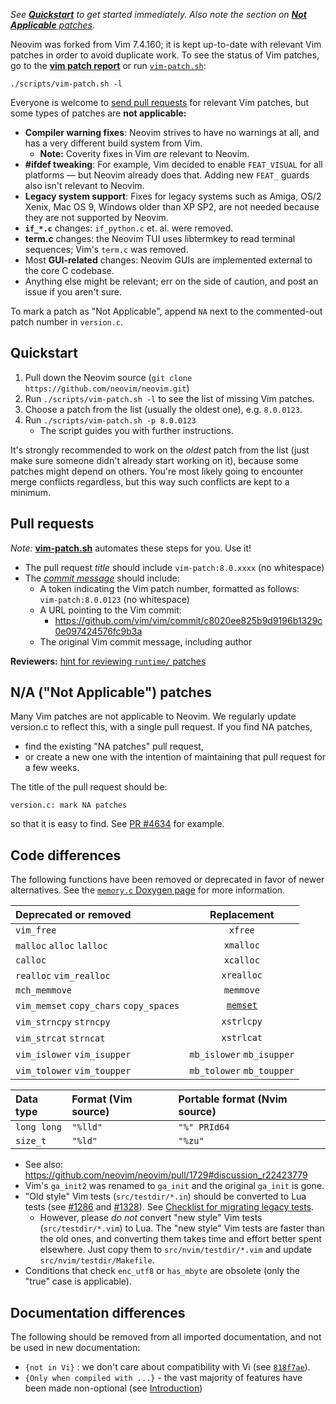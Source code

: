 _See **[Quickstart](#quickstart)** to get started immediately. Also note the section on [**Not Applicable** patches](#na-not-applicable-patches)._

Neovim was forked from Vim 7.4.160; it is kept up-to-date with relevant Vim patches in order to avoid duplicate work. To see the status of Vim patches, go to the  [**vim patch report**](http://neovim.io/doc/reports/vimpatch/) or run [`vim-patch.sh`](https://github.com/neovim/neovim/blob/master/scripts/vim-patch.sh): 

    ./scripts/vim-patch.sh -l

Everyone is welcome to [send pull requests](#pull-requests) for relevant Vim patches, but some types of patches are **not applicable:**

- **Compiler warning fixes**: Neovim strives to have no warnings at all, and has a very different build system from Vim.
    - **Note:** Coverity fixes in Vim *are* relevant to Neovim.
- **#ifdef tweaking**: For example, Vim decided to enable `FEAT_VISUAL` for all platforms — but Neovim already does that. Adding new `FEAT_` guards also isn't relevant to Neovim.
- **Legacy system support**: Fixes for legacy systems such as Amiga, OS/2 Xenix, Mac OS 9, Windows older than XP SP2, are not needed because they are not supported by Neovim.
- **`if_*.c`** changes: `if_python.c` et. al. were removed.
- **term.c** changes: the Neovim TUI uses libtermkey to read terminal sequences; Vim's `term.c` was removed.
- Most **GUI-related** changes: Neovim GUIs are implemented external to the core C codebase.
- Anything else might be relevant; err on the side of caution, and post an issue if you aren't sure. 

To mark a patch as "Not Applicable", append `NA` next to the commented-out patch number in `version.c`.

Quickstart
----------

1. Pull down the Neovim source (`git clone https://github.com/neovim/neovim.git`)
2. Run `./scripts/vim-patch.sh -l` to see the list of missing Vim patches.
3. Choose a patch from the list (usually the oldest one), e.g. `8.0.0123`.
4. Run `./scripts/vim-patch.sh -p 8.0.0123`
    - The script guides you with further instructions.

It's strongly recommended to work on the _oldest_ patch from the list (just make sure someone didn't already start working on it), because some patches might depend on others. You're most likely going to encounter merge conflicts regardless, but this way such conflicts are kept to a minimum.


Pull requests
-------------

_Note:_ **[vim-patch.sh](https://github.com/neovim/neovim/blob/master/scripts/vim-patch.sh)** automates these steps for you. Use it!

- The pull request *title* should include `vim-patch:8.0.xxxx` (no whitespace) 
- The [*commit message*](https://github.com/neovim/neovim/commit/4ccf1125ff569eccfc34abc4ad794044c5ab7455) should include:
    - A token indicating the Vim patch number, formatted as follows: <br/>
     `vim-patch:8.0.0123` (no whitespace)
    - A URL pointing to the Vim commit:
        - https://github.com/vim/vim/commit/c8020ee825b9d9196b1329c0e097424576fc9b3a
    - The original Vim commit message, including author

**Reviewers:** [hint for reviewing `runtime/` patches](https://github.com/neovim/neovim/pull/1744#issuecomment-68202876)

N/A ("Not Applicable") patches
------------------------------

Many Vim patches are not applicable to Neovim. We regularly update version.c to reflect this, with a single pull request. If you find NA patches, 

* find the existing "NA patches" pull request, 
* or create a new one with the intention of maintaining that pull request for a few weeks. 

The title of the pull request should be:

    version.c: mark NA patches

so that it is easy to find. See [PR #4634](https://github.com/neovim/neovim/pull/4634) for example.

Code differences
----------------

The following functions have been removed or deprecated in favor of newer alternatives.
See the [`memory.c` Doxygen page](http://neovim.io/doc/dev/memory_8c.html) for more information.

| Deprecated or removed                   | Replacement        |
|:----------------------------------------|:------------------:|
| `vim_free`                              | `xfree`             |
| `malloc` `alloc` `lalloc`               | `xmalloc`          |
| `calloc`                                | `xcalloc`          |
| `realloc` `vim_realloc`                 | `xrealloc`         |
| `mch_memmove`                           | `memmove`          |
| `vim_memset` `copy_chars` `copy_spaces` | [`memset`][memset] |
| `vim_strncpy` `strncpy`                 | `xstrlcpy`         |
| `vim_strcat` `strncat`                  | `xstrlcat`         |
| `vim_islower` `vim_isupper`             | `mb_islower` `mb_isupper` |
| `vim_tolower` `vim_toupper`             | `mb_tolower` `mb_toupper` |

| Data type | Format (Vim source) | Portable format (Nvim source) |
|:----------|:--------------------|:------------------------------|
| `long long`    | `"%lld"`             | `"%" PRId64`                  |
| `size_t`  | `"%ld"`             | `"%zu"`                       |

- See also: https://github.com/neovim/neovim/pull/1729#discussion_r22423779
- Vim's `ga_init2` was renamed to `ga_init` and the original `ga_init` is gone.
- "Old style" Vim tests (`src/testdir/*.in`) should be converted to Lua tests (see [#1286](https://github.com/neovim/neovim/issues/1286) and [#1328](https://github.com/neovim/neovim/pull/1328)). See [Checklist for migrating legacy tests][checklist]. 
    - However, please _do not_ convert "new style" Vim tests (`src/testdir/*.vim`) to Lua. The "new style" Vim tests are faster than the old ones, and converting them takes time and effort better spent elsewhere. Just copy them to `src/nvim/testdir/*.vim` and update `src/nvim/testdir/Makefile`.
- Conditions that check `enc_utf8` or `has_mbyte` are obsolete (only the "true" case is applicable).

Documentation differences
-------------------------

The following should be removed from all imported documentation, and not be used in new documentation:

- `{not in Vi}` : we don't care about compatibility with Vi (see [`818f7ae`][vi-annotations]).
- `{Only when compiled with ...}` - the vast majority of features have been made non-optional (see [Introduction](Introduction#legacy-support-and-compile-time-features))

[vi-annotations]: https://github.com/neovim/neovim/commit/818f7aefd2fe7eacd7135c5e3154934f24c85ca7

[memset]: https://github.com/neovim/neovim/pull/1635
[checklist]: https://github.com/neovim/neovim/blob/master/test/README.md#checklist-for-migrating-legacy-tests